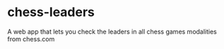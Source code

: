 # chess-leaders
A web app that lets you check the leaders in all chess games modalities from chess.com 
